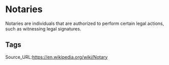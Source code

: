 # Notaries
Notaries are individuals that are authorized to perform certain legal actions, such as witnessing legal signatures.
## Tags
Source_URL:https://en.wikipedia.org/wiki/Notary
